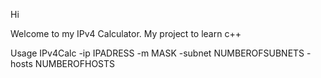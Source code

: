 Hi

Welcome to my IPv4 Calculator. My project to learn c++

Usage IPv4Calc -ip IPADRESS -m MASK -subnet NUMBEROFSUBNETS -hosts NUMBEROFHOSTS
